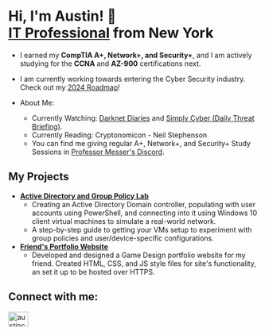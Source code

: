 <h1>Hi, I'm Austin! 👋 </br><a href="https://www.linkedin.com/in/austinscrouch/">IT Professional</a> from New York</h1>

- I earned my **CompTIA A+, Network+, and Security+**, and I am actively studying for the **CCNA** and **AZ-900** certifications next.
- I am currently working towards entering the Cyber Security industry. Check out my [2024 Roadmap](https://github.com/AustinCrouch296/CybersecurityRoadmap)!

- About Me:
  - Currently Watching: [Darknet Diaries](https://www.youtube.com/@JackRhysider) and [Simply Cyber (Daily Threat Briefing)](https://www.youtube.com/channel/UCG-48Ki-b6W_siaUkukJOSw)</a>.
  - Currently Reading: Cryptonomicon - Neil Stephenson
  - You can find me giving regular A+, Network+, and Security+ Study Sessions in [Professor Messer's Discord](https://www.professormesser.com/discord).

<h2>My Projects</h2>

- <b> [Active Directory and Group Policy Lab](https://github.com/AustinCrouch296/ActiveDirectoryLab)</b>
  - Creating an Active Directory Domain controller, populating with user accounts using PowerShell, and connecting into it using Windows 10 client virtual machines to simulate a real-world network. </br>
  - A step-by-step guide to getting your VMs setup to experiment with group policies and user/device-specific configurations.
- <b> [Friend's Portfolio Website](https://github.com/AustinCrouch296/AustinCrouch296.github.io)</b>
  -  Developed and designed a Game Design portfolio website for my friend. Created HTML, CSS, and JS style files for site's functionality, an set it up to be hosted over HTTPS.

<h2>Connect with me:</h3>
<p>
<a href="https://linkedin.com/in/austincrouch296" target="blank"><img align="center" src="https://raw.githubusercontent.com/rahuldkjain/github-profile-readme-generator/master/src/images/icons/Social/linked-in-alt.svg" alt="austincrouch296" height="30" width="40" /></a>
</p>
